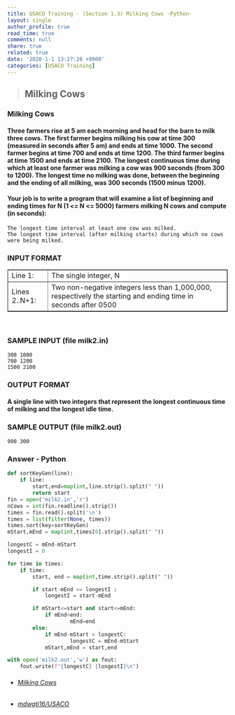 ```yaml
---
title: USACO Training - (Section 1.3) Milking Cows -Python-
layout: single
author_profile: true
read_time: true
comments: null
share: true
related: true
date: '2020-1-1 13:27:28 +0900'
categories: [USACO Training]
---
```


> ## Milking Cows

### Milking Cows
#### Three farmers rise at 5 am each morning and head for the barn to milk three cows. The first farmer begins milking his cow at time 300 (measured in seconds after 5 am) and ends at time 1000. The second farmer begins at time 700 and ends at time 1200. The third farmer begins at time 1500 and ends at time 2100. The longest continuous time during which at least one farmer was milking a cow was 900 seconds (from 300 to 1200). The longest time no milking was done, between the beginning and the ending of all milking, was 300 seconds (1500 minus 1200).

#### Your job is to write a program that will examine a list of beginning and ending times for N (1 <= N <= 5000) farmers milking N cows and compute (in seconds):

	The longest time interval at least one cow was milked.
	The longest time interval (after milking starts) during which no cows were being milked.

### INPUT FORMAT

<table border="1">
<tbody><tr> <td> Line 1: </td> <td>The single integer, N</td>
</tr><tr> <td> Lines 2..N+1: </td> <td>Two non-negative integers less
than 1,000,000, respectively the starting and ending time in seconds
after 0500</td>

</tr></tbody></table>
<br>

### SAMPLE INPUT (file milk2.in)
	300 1000
	700 1200
	1500 2100
	
### OUTPUT FORMAT
#### A single line with two integers that represent the longest continuous time of milking and the longest idle time.

### SAMPLE OUTPUT (file milk2.out)
	900 300

### Answer - Python
```python
def sortKeyGen(line):
	if line:
		start,end=map(int,line.strip().split(" "))
		return start
fin = open('milk2.in','r')
nCows = int(fin.readline().strip())
times = fin.read().split('\n')
times = list(filter(None, times))
times.sort(key=sortKeyGen)
mStart,mEnd = map(int,times[0].strip().split(" "))

longestC = mEnd-mStart
longestI = 0

for time in times:
	if time:
		start, end = map(int,time.strip().split(" "))

		if start-mEnd >= longestI :
			longestI = start-mEnd

		if mStart<=start and start<=mEnd:
			if mEnd<end:
					mEnd=end
		else:
			if mEnd-mStart > longestC:
					longestC = mEnd-mStart
			mStart,mEnd = start,end

with open('milk2.out','w') as fout:
	fout.write(f"{longestC} {longestI}\n")
```

* ###### [Milking Cows]
* ###### [mdwgti16/USACO]

[Milking Cows]: https://train.usaco.org/usacoprob2?a=miQqOSmwjhm&S=milk2
[mdwgti16/USACO]: https://github.com/mdwgti16/USACO/tree/master/USACO/Chapter%201/Section%201.3